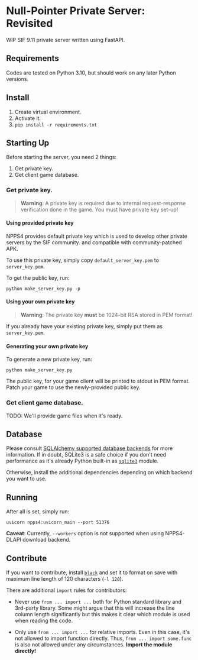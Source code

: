 Null-Pointer Private Server: Revisited
=====

WIP SIF 9.11 private server written using FastAPI.

Requirements
-----

Codes are tested on Python 3.10, but should work on any later Python versions.

Install
----

1. Create virtual environment.
2. Activate it.
3. `pip install -r requirements.txt`

Starting Up
-----

Before starting the server, you need 2 things:
1. Get private key.
2. Get client game database.

### Get private key.

> **Warning**: A private key is required due to internal request-response verification done in the game. You must
have private key set-up!

#### Using provided private key

NPPS4 provides default private key which is used to develop other private servers by the SIF community.
and compatible with community-patched APK.

To use this private key, simply copy `default_server_key.pem` to `server_key.pem`.

To get the public key, run:

```
python make_server_key.py -p
```

#### Using your own private key

> **Warning**: The private key **must** be 1024-bit RSA stored in PEM format!

If you already have your existing private key, simply put them as `server_key.pem`.

#### Generating your own private key

To generate a new private key, run:

```
python make_server_key.py
```

The public key, for your game client will be printed to stdout in PEM format. Patch your game to use the
newly-provided public key.

### Get client game database.

TODO: We'll provide game files when it's ready.

Database
-----

Please consult [SQLAlchemy supported database backends](https://docs.sqlalchemy.org/en/20/dialects/index.html) for more information.
If in doubt, SQLite3 is a safe choice if you don't need performance as it's already Python built-in as
[`sqlite3`](https://docs.python.org/3/library/sqlite3.html) module.

Otherwise, install the additional dependencies depending on which backend you want to use.

Running
-----

After all is set, simply run:
```
uvicorn npps4:uvicorn_main --port 51376
```

**Caveat**: Currently, `--workers` option is not supported when using NPPS4-DLAPI download backend.

Contribute
-----

If you want to contribute, install [`black`](https://github.com/psf/black) and set it to format on save with maximum line length
of 120 characters (`-l 120`).

There are additional `import` rules for contributors:

* Never use `from ... import ...` both for Python standard library and 3rd-party library. Some might argue that this will
increase the line column length significantly but this makes it clear which module is used when reading the code.

* Only use `from ... import ...` for relative imports. Even in this case, it's not allowed to import function directly. Thus,
`from ... import some.func` is also not allowed under any circumstances. **Import the module directly!**
